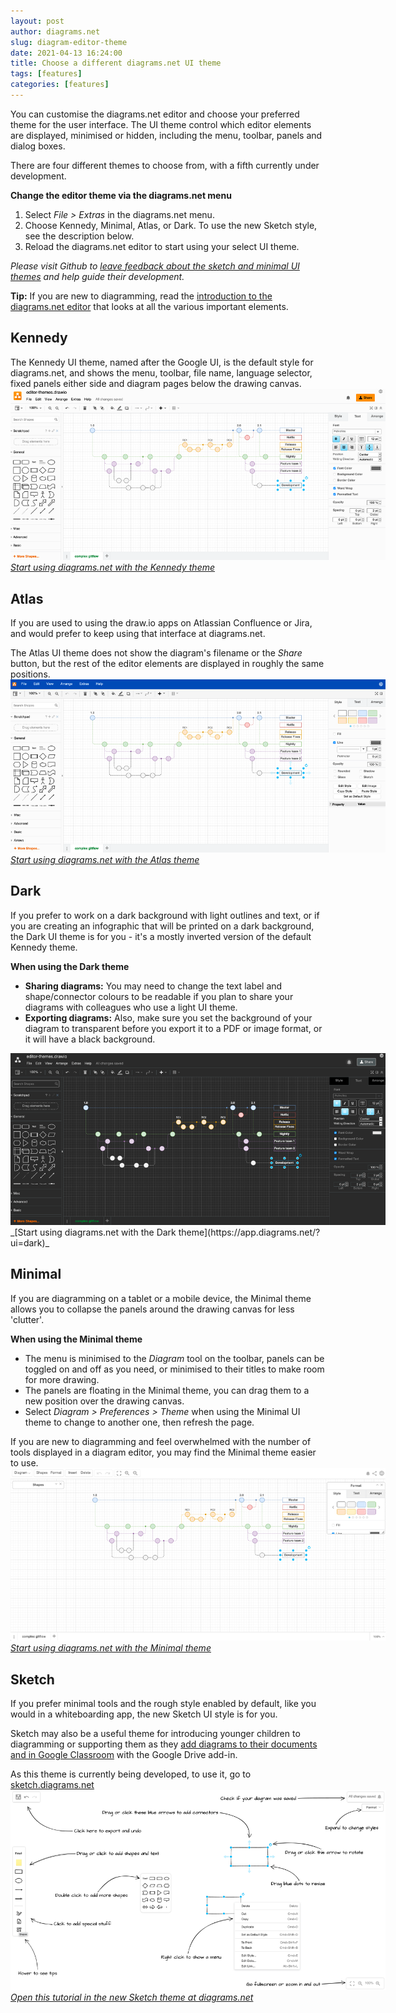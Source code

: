 ```yaml
---
layout: post
author: diagrams.net
slug: diagram-editor-theme
date: 2021-04-13 16:24:00
title: Choose a different diagrams.net UI theme
tags: [features]
categories: [features]
---
```


You can customise the diagrams.net editor and choose your preferred theme for the user interface. The UI theme control which editor elements are displayed, minimised or hidden, including the menu, toolbar, panels and dialog boxes.

There are four different themes to choose from, with a fifth currently under development.

**Change the editor theme via the diagrams.net menu**

1. Select _File > Extras_ in the diagrams.net menu. 
2. Choose Kennedy, Minimal, Atlas, or Dark. To use the new Sketch style, see the description below. 
3. Reload the diagrams.net editor to start using your select UI theme. 

_Please visit Github to [leave feedback about the sketch and minimal UI themes](https://github.com/jgraph/drawio/discussions/1924) and help guide their development._

**Tip:** If you are new to diagramming, read the [introduction to the diagrams.net editor](/doc/getting-started-editor.html) that looks at all the various important elements.

## Kennedy 

The Kennedy UI theme, named after the Google UI, is the default style for diagrams.net, and shows the menu, toolbar, file name, language selector, fixed panels either side and diagram pages below the drawing canvas.
<br /><img src="/assets/img/blog/theme-kennedy.png" style="width=100%;max-width:600px;height:auto;" alt="Choose your favourite UI theme in diagrams.net from Kennedy, Atlas, Dark, Minimal and Sketch">
<br />_[Start using diagrams.net with the Kennedy theme](https://app.diagrams.net/?ui=kennedy)_

## Atlas

If you are used to using the draw.io apps on Atlassian Confluence or Jira, and would prefer to keep using that interface at diagrams.net. 

The Atlas UI theme does not show the diagram's filename or the _Share_ button, but the rest of the editor elements are displayed in roughly the same positions. 
<br /><img src="/assets/img/blog/theme-atlas.png" style="width=100%;max-width:600px;height:auto;" alt="Choose your favourite UI theme in diagrams.net from Kennedy, Atlas, Dark, Minimal and Sketch">
<br />_[Start using diagrams.net with the Atlas theme](https://app.diagrams.net/?ui=atlas)_

## Dark 

If you prefer to work on a dark background with light outlines and text, or if you are creating an infographic that will be printed on a dark background, the Dark UI theme is for you - it's a mostly inverted version of the default Kennedy theme.

**When using the Dark theme**
* **Sharing diagrams:** You may need to change the text label and shape/connector colours to be readable if you plan to share your diagrams with colleagues who use a light UI theme. 
* **Exporting diagrams:** Also, make sure you set the background of your diagram to transparent before you export it to a PDF or image format, or it will have a black background.

<img src="/assets/img/blog/theme-dark.png" style="width=100%;max-width:600px;height:auto;" alt="Choose your favourite UI theme in diagrams.net from Kennedy, Atlas, Dark, Minimal and Sketch">
<br />_[Start using diagrams.net with the Dark theme](https://app.diagrams.net/?ui=dark)_

## Minimal 

If you are diagramming on a tablet or a mobile device, the Minimal theme allows you to collapse the panels around the drawing canvas for less 'clutter'. 

**When using the Minimal theme**
* The menu is minimised to the _Diagram_ tool on the toolbar, panels can be toggled on and off as you need, or minimised to their titles to make room for more drawing. 
* The panels are floating in the Minimal theme, you can drag them to a new position over the drawing canvas.
* Select _Diagram > Preferences > Theme_ when using the Minimal UI theme to change to another one, then refresh the page.

If you are new to diagramming and feel overwhelmed with the number of tools displayed in a diagram editor, you may find the Minimal theme easier to use.
<br /><img src="/assets/img/blog/theme-minimal.png" style="width=100%;max-width:600px;height:auto;" alt="Choose your favourite UI theme in diagrams.net from Kennedy, Atlas, Dark, Minimal and Sketch">
<br />_[Start using diagrams.net with the Minimal theme](https://app.diagrams.net/?ui=min)_

## Sketch 

If you prefer minimal tools and the rough style enabled by default, like you would in a whiteboarding app, the new Sketch UI style is for you. 

Sketch may also be a useful theme for introducing younger children to diagramming or supporting them as they [add diagrams to their documents and in Google Classroom](/blog/google-classroom-diagrams.html) with the Google Drive add-in.

As this theme is currently being developed, to use it, go to [sketch.diagrams.net](http://sketch.diagrams.net)
<br /><img src="/assets/img/blog/sketch-theme-tutorial.png" style="width=100%;max-width:600px;height:auto;" alt="Sketch theme is currently being developed">
<br />_[Open this tutorial in the new Sketch theme at diagrams.net](https://app.diagrams.net/?splash=0&ui=sketch&title=#Uhttps%3A%2F%2Fraw.githubusercontent.com%2Fjgraph%2Fdrawio-diagrams%2Fmaster%2Fblog%2Fsketch-theme-tutorial.drawio)_